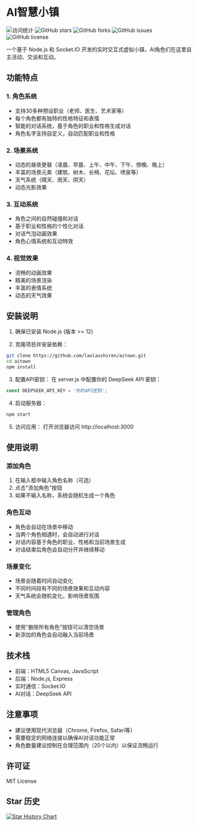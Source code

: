 # AI智慧小镇

![访问统计](https://visitor-badge.laobi.icu/badge?page_id=ai-town-project)
![GitHub stars](https://img.shields.io/github/stars/laolaoshiren/aitown?style=social)
![GitHub forks](https://img.shields.io/github/forks/laolaoshiren/aitown?style=social)
![GitHub issues](https://img.shields.io/github/issues/laolaoshiren/aitown)
![GitHub license](https://img.shields.io/github/license/laolaoshiren/aitown)

一个基于 Node.js 和 Socket.IO 开发的实时交互式虚拟小镇，AI角色们在这里自主活动、交谈和互动。



## 功能特点

### 1. 角色系统
- 支持30多种预设职业（老师、医生、艺术家等）
- 每个角色都有独特的性格特征和表情
- 智能的对话系统，基于角色的职业和性格生成对话
- 角色名字支持自定义，自动匹配职业和性格

### 2. 场景系统
- 动态的昼夜更替（凌晨、早晨、上午、中午、下午、傍晚、晚上）
- 丰富的场景元素（建筑、树木、长椅、花坛、喷泉等）
- 天气系统（晴天、雨天、阴天）
- 动态光影效果

### 3. 互动系统
- 角色之间的自然碰撞和对话
- 基于职业和性格的个性化对话
- 对话气泡动画效果
- 角色心情系统和互动特效

### 4. 视觉效果
- 流畅的动画效果
- 精美的场景渲染
- 丰富的表情系统
- 动态的天气效果

## 安装说明

1. 确保已安装 Node.js (版本 >= 12)

2. 克隆项目并安装依赖：
```bash
git clone https://github.com/laolaoshiren/aitown.git
cd aitown
npm install
```

3. 配置API密钥：
在 server.js 中配置你的 DeepSeek API 密钥：
```javascript
const DEEPSEEK_API_KEY = '你的API密钥';
```

4. 启动服务器：
```bash
npm start
```

5. 访问应用：
打开浏览器访问 http://localhost:3000

## 使用说明

### 添加角色
1. 在输入框中输入角色名称（可选）
2. 点击"添加角色"按钮
3. 如果不输入名称，系统会随机生成一个角色

### 角色互动
- 角色会自动在场景中移动
- 当两个角色相遇时，会自动进行对话
- 对话内容基于角色的职业、性格和当前场景生成
- 对话结束后角色会自动分开并继续移动

### 场景变化
- 场景会随着时间自动变化
- 不同时间段有不同的场景效果和互动内容
- 天气系统会随机变化，影响场景氛围

### 管理角色
- 使用"删除所有角色"按钮可以清空场景
- 新添加的角色会自动融入当前场景

## 技术栈

- 前端：HTML5 Canvas, JavaScript
- 后端：Node.js, Express
- 实时通信：Socket.IO
- AI对话：DeepSeek API

## 注意事项

- 建议使用现代浏览器（Chrome, Firefox, Safari等）
- 需要稳定的网络连接以确保AI对话功能正常
- 角色数量建议控制在合理范围内（20个以内）以保证流畅运行

## 许可证

MIT License 

## Star 历史

[![Star History Chart](https://api.star-history.com/svg?repos=laolaoshiren/aitown&type=Date)](https://star-history.com/#laolaoshiren/aitown&Date) 

